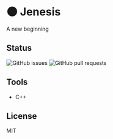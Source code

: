 # 🌑 Jenesis 
A new beginning

## Status
![GitHub issues](https://img.shields.io/github/issues-raw/yynahim/Jenesis)
![GitHub pull requests](https://img.shields.io/github/issues-pr/yynahim/Jenesis)

## Tools
- C++


## License
MIT

